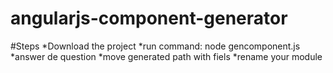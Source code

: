 # angularjs-component-generator

#Steps
*Download the project
*run command: node gencomponent.js
*answer de question
*move generated path with fiels 
*rename your module

